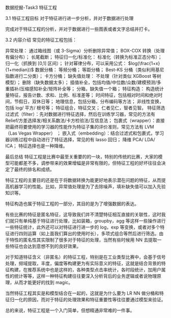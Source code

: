 
数据挖掘-Task3 特征工程

3.1 特征工程目标
对于特征进行进一步分析，并对于数据进行处理

完成对于特征工程的分析，并对于数据进行一些图表或者文字总结并打卡。

3.2 内容介绍
常见的特征工程包括：

异常处理：
通过箱线图（或 3-Sigma）分析删除异常值；
BOX-COX 转换（处理有偏分布）；
长尾截断；
特征归一化/标准化：
标准化（转换为标准正态分布）；
归一化（抓换到 [0,1] 区间）；
针对幂律分布，可以采用公式： $log(\frac{1+x}{1+median})$
数据分桶：
等频分桶；
等距分桶；
Best-KS 分桶（类似利用基尼指数进行二分类）；
卡方分桶；
缺失值处理：
不处理（针对类似 XGBoost 等树模型）；
删除（缺失数据太多）；
插值补全，包括均值/中位数/众数/建模预测/多重插补/压缩感知补全/矩阵补全等；
分箱，缺失值一个箱；
特征构造：
构造统计量特征，报告计数、求和、比例、标准差等；
时间特征，包括相对时间和绝对时间，节假日，双休日等；
地理信息，包括分箱，分布编码等方法；
非线性变换，包括 log/ 平方/ 根号等；
特征组合，特征交叉；
仁者见仁，智者见智。
特征筛选
过滤式（filter）：先对数据进行特征选择，然后在训练学习器，常见的方法有 Relief/方差选择发/相关系数法/卡方检验法/互信息法；
包裹式（wrapper）：直接把最终将要使用的学习器的性能作为特征子集的评价准则，常见方法有 LVM（Las Vegas Wrapper） ；
嵌入式（embedding）：结合过滤式和包裹式，学习器训练过程中自动进行了特征选择，常见的有 lasso 回归；
降维
PCA/ LDA/ ICA；
特征选择也是一种降维。


最后总结
特征工程是比赛中最至关重要的的一块，特别的传统的比赛，大家的模型可能都差不多，调参带来的效果增幅是非常有限的，但特征工程的好坏往往会决定了最终的排名和成绩。

特征工程的主要目的还是在于将数据转换为能更好地表示潜在问题的特征，从而提高机器学习的性能。比如，异常值处理是为了去除噪声，填补缺失值可以加入先验知识等。

特征构造也属于特征工程的一部分，其目的是为了增强数据的表达。

有些比赛的特征是匿名特征，这导致我们并不清楚特征相互直接的关联性，这时我们就只有单纯基于特征进行处理，比如装箱，groupby，agg 等这样一些操作进行一些特征统计，此外还可以对特征进行进一步的 log，exp 等变换，或者对多个特征进行四则运算（如上面我们算出的使用时长），多项式组合等然后进行筛选。由于特性的匿名性其实限制了很多对于特征的处理，当然有些时候用 NN 去提取一些特征也会达到意想不到的良好效果。

对于知道特征含义（非匿名）的特征工程，特别是在工业类型比赛中，会基于信号处理，频域提取，丰度，偏度等构建更为有实际意义的特征，这就是结合背景的特征构建，在推荐系统中也是这样的，各种类型点击率统计，各时段统计，加用户属性的统计等等，这样一种特征构建往往要深入分析背后的业务逻辑或者说物理原理，从而才能更好的找到 magic。

当然特征工程其实是和模型结合在一起的，这就是为什么要为 LR NN 做分桶和特征归一化的原因，而对于特征的处理效果和特征重要性等往往要通过模型来验证。

总的来说，特征工程是一个入门简单，但想精通非常难的一件事。